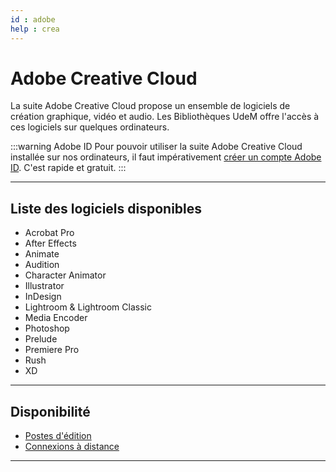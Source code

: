 ```yaml
---
id : adobe
help : crea
---
```


# Adobe Creative Cloud

La suite Adobe Creative Cloud propose un ensemble de logiciels de création graphique, vidéo et audio. Les Bibliothèques UdeM offre l'accès à ces logiciels sur quelques ordinateurs.

:::warning Adobe ID
Pour pouvoir utiliser la suite Adobe Creative Cloud installée sur nos ordinateurs, il faut impérativement [créer un compte Adobe ID](https://account.adobe.com/). C'est rapide et gratuit. 
:::

---

## Liste des logiciels disponibles

- Acrobat Pro  
- After Effects  
- Animate  
- Audition  
- Character Animator  
- Illustrator
- InDesign
- Lightroom & Lightroom Classic
- Media Encoder
- Photoshop
- Prelude
- Premiere Pro
- Rush
- XD

---

## Disponibilité

- [Postes d'édition](../../medias/postes-edition.md)
- [Connexions à distance](../../informatique/connexion-distance.md)

---
